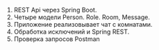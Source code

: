 1. REST Api через Spring Boot.
2. Четыре модели Person. Role. Room, Message.
3. Приложение реализовывает чат c комнатами.
4. Обработка исключений и Spring REST.
5. Проверка запросов Postman
